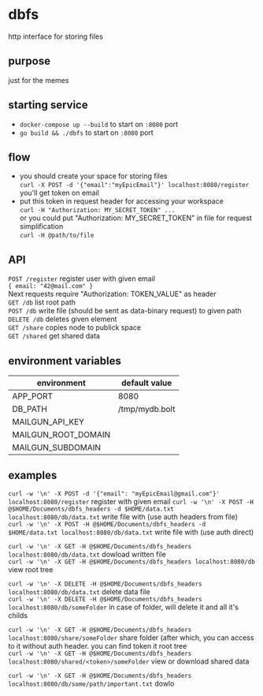 # dbfs
http interface for storing files

## purpose
just for the memes

## starting service
- `docker-compose up --build` to start on `:8080` port
- `go build && ./dbfs` to start on `:8080` port 

## flow
- you should create your space for storing files  
`curl -X POST -d '{"email":"myEpicEmail"}' localhost:8080/register`  
you'll get token on email
- put this token in request header for accessing your workspace  
`curl -H "Authorization: MY_SECRET_TOKEN" ...`  
or you could put "Authorization: MY_SECRET_TOKEN" in file for request simplification  
`curl -H @path/to/file`  

## API
`POST /register` register user with given email  
`{ email: "42@mail.com" }`  
Next requests require "Authorization: TOKEN_VALUE" as header  
`GET /db` list root path  
`POST /db` write file (should be sent as data-binary request) to given path  
`DELETE /db` deletes given element  
`GET /share` copies node to publick space  
`GET /shared` get shared data  

## environment variables

| environment    	| default value  |
|-----------------------|----------------|
| APP_PORT       	      | 8080           |
| DB_PATH             	| /tmp/mydb.bolt |
| MAILGUN_API_KEY      	|                |
| MAILGUN_ROOT_DOMAIN	|                |
| MAILGUN_SUBDOMAIN	   |                |

## examples
`curl -w '\n' -X POST -d '{"email": "myEpicEmail@gmail.com"}' localhost:8080/register` register with given email
`curl -w '\n' -X POST -H @$HOME/Documents/dbfs_headers -d $HOME/data.txt localhost:8080/db/data.txt` write file with (use auth headers from file)  
`curl -w '\n' -X POST -H @$HOME/Documents/dbfs_headers -d $HOME/data.txt localhost:8080/db/data.txt` write file with (use auth direct)  

`curl -w '\n' -X GET -H @$HOME/Documents/dbfs_headers localhost:8080/db/data.txt` dowload written file  
`curl -w '\n' -X GET -H @$HOME/Documents/dbfs_headers localhost:8080/db` view root tree  

`curl -w '\n' -X DELETE -H @$HOME/Documents/dbfs_headers localhost:8080/db/data.txt` delete data file  
`curl -w '\n' -X DELETE -H @$HOME/Documents/dbfs_headers localhost:8080/db/someFolder` in case of folder, will delete it and all it's childs

`curl -w '\n' -X GET -H @$HOME/Documents/dbfs_headers localhost:8080/share/someFolder` share folder (after which, you can access to it without auth header. you can find token it root tree  
`curl -w '\n' -X GET -H @$HOME/Documents/dbfs_headers localhost:8080/shared/<token>/someFolder` view or download shared data



`curl -w '\n' -X GET -H @$HOME/Documents/dbfs_headers localhost:8080/db/some/path/important.txt` dowlo
